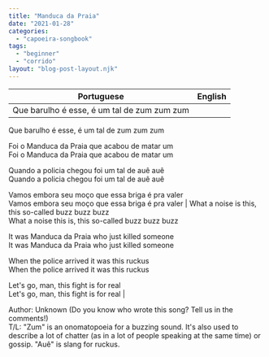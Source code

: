```yaml
---
title: "Manduca da Praia"
date: "2021-01-28"
categories: 
  - "capoeira-songbook"
tags: 
  - "beginner"
  - "corrido"
layout: "blog-post-layout.njk"
---
```


| Portuguese | English |
| --- | --- |
| Que barulho é esse, é um tal de zum zum zum  
Que barulho é esse, é um tal de zum zum zum  
  
Foi o Manduca da Praia que acabou de matar um  
Foi o Manduca da Praia que acabou de matar um  
  
Quando a policia chegou foi um tal de auê auê  
Quando a policia chegou foi um tal de auê auê  
  
Vamos embora seu moço que essa briga é pra valer  
Vamos embora seu moço que essa briga é pra valer | What a noise is this, this so-called buzz buzz buzz  
What a noise this is, this so-called buzz buzz buzz  
  
It was Manduca da Praia who just killed someone  
It was Manduca da Praia who just killed someone  
  
When the police arrived it was this ruckus  
When the police arrived it was this ruckus  
  
Let's go, man, this fight is for real  
Let's go, man, this fight is for real |

<figcaption>

Author: Unknown (Do you know who wrote this song? Tell us in the comments!)  
T/L: "Zum" is an onomatopoeia for a buzzing sound. It's also used to describe a lot of chatter (as in a lot of people speaking at the same time) or gossip. "Auê" is slang for ruckus.

</figcaption>
